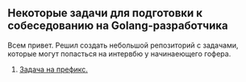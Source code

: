 ## Некоторые задачи для подготовки к собеседованию на Golang-разработчика

Всем привет. Решил создать небольшой репозиторий с задачами, которые могут попасться на интервбю у начинаеющего гофера.

1. [Задача на префикс.](https://github.com/Sparkmoons/go_ez_tasks/blob/main/code/prefix.go)
